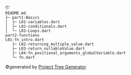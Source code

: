 ```
📦 
README.md
├─ part1-Basics
│  ├─ L01-variables.dart
│  ├─ L02-conditionals.dart
│  └─ L03-Loops.dart
part2-functions
L01-fn_intro.dart
   ├─ L02-returning_multiple_value.dart
   ├─ L03-return_nullableValue.dart
   ├─ L04-fn_positional_arguments_globalVariable.dart
   └─ fn.dart
```
©generated by [Project Tree Generator](https://woochanleee.github.io/project-tree-generator)
